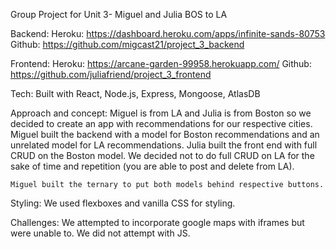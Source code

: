 Group Project for Unit 3- Miguel and Julia
BOS to LA

Backend: 
    Heroku: https://dashboard.heroku.com/apps/infinite-sands-80753
    Github: https://github.com/migcast21/project_3_backend

Frontend:
    Heroku: https://arcane-garden-99958.herokuapp.com/
    Github: https://github.com/juliafriend/project_3_frontend

Tech: Built with React, Node.js, Express, Mongoose, AtlasDB

Approach and concept: 
    Miguel is from LA and Julia is from Boston so we decided to create an app with recommendations for our respective cities. Miguel built the backend with a model for Boston recommendations and an unrelated model for LA recommendations. Julia built the front end with full CRUD on the Boston model. We decided not to do full CRUD on LA for the sake of time and repetition (you are able to post and delete from LA). 

    Miguel built the ternary to put both models behind respective buttons. 

Styling: 
    We used flexboxes and vanilla CSS for styling. 

Challenges:
    We attempted to incorporate google maps with iframes but were unable to. We did not attempt with JS. 